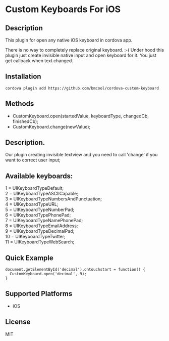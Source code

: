 Custom Keyboards For iOS
======

Description
-------------------
This plugin for open any native iOS keyboard in cordova app.

There is no way to completely replace original keyboard. :-(
Under hood this plugin just create invisible native input and open keyboard for it. You just get callback when text changed.

Installation
-------
~~~
cordova plugin add https://github.com/bmcool/cordova-custom-keyboard
~~~

Methods
-------

- CustomKeyboard.open(startedValue, keyboardType, changedCb, finishedCb);
- CustomKeyboard.change(newValue);

Description.
-------
Our plugin creating invisible textview and you need to call 'change' if you want to correct user input;

Available keyboards:
-------
1 =  UIKeyboardTypeDefault;  
2 =  UIKeyboardTypeASCIICapable;  
3 = UIKeyboardTypeNumbersAndPunctuation;  
4 =  UIKeyboardTypeURL;  
5 =  UIKeyboardTypeNumberPad;  
6 =  UIKeyboardTypePhonePad;  
7 =  UIKeyboardTypeNamePhonePad;  
8 =  UIKeyboardTypeEmailAddress;  
9 =  UIKeyboardTypeDecimalPad;  
10 =  UIKeyboardTypeTwitter;  
11 =  UIKeyboardTypeWebSearch;  


Quick Example
-------------
~~~
document.getElementById('decimal').ontouchstart = function() {
  CustomKeyboard.open('decimal', 9);
}
~~~

Supported Platforms
-------------------

- iOS


License
-------------------

MIT
